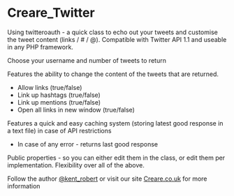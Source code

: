 Creare_Twitter
==============

Using twitteroauth - a quick class to echo out your tweets and customise the tweet content (links / # / @). Compatible with Twitter API 1.1 and useable in any PHP framework.

Choose your username and number of tweets to return

Features the ability to change the content of the tweets that are returned.

- Allow links (true/false)
- Link up hashtags (true/false)
- Link up mentions (true/false)
- Open all links in new window (true/false)

Features a quick and easy caching system (storing latest good response in a text file) in case of API restrictions

- In case of any error - returns last good response

Public properties - so you can either edit them in the class, or edit them per implementation. Flexibility over all of the above.

Follow the author <a href="http://twitter.com/kent_robert">@kent_robert</a> or visit our site <a href="https://www.creare.co.uk">Creare.co.uk</a> for more information
